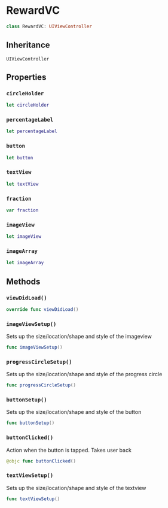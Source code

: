 # RewardVC

``` swift
class RewardVC: UIViewController
```

## Inheritance

`UIViewController`

## Properties

### `circleHolder`

``` swift
let circleHolder
```

### `percentageLabel`

``` swift
let percentageLabel
```

### `button`

``` swift
let button
```

### `textView`

``` swift
let textView
```

### `fraction`

``` swift
var fraction
```

### `imageView`

``` swift
let imageView
```

### `imageArray`

``` swift
let imageArray
```

## Methods

### `viewDidLoad()`

``` swift
override func viewDidLoad()
```

### `imageViewSetup()`

Sets up the size/location/shape and style of the imageview

``` swift
func imageViewSetup()
```

### `progressCircleSetup()`

Sets up the size/location/shape and style of the progress circle

``` swift
func progressCircleSetup()
```

### `buttonSetup()`

Sets up the size/location/shape and style of the button

``` swift
func buttonSetup()
```

### `buttonClicked()`

Action when the button is tapped. Takes user back

``` swift
@objc func buttonClicked()
```

### `textViewSetup()`

Sets up the size/location/shape and style of the textview

``` swift
func textViewSetup()
```
